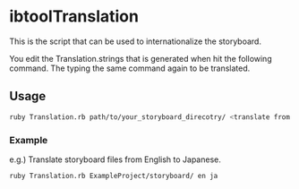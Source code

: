 # ibtoolTranslation

This is the script that can be used to internationalize the storyboard.

You edit the Translation.strings that is generated when hit the following command.
The typing the same command again to be translated.

## Usage

``` sh
ruby Translation.rb path/to/your_storyboard_direcotry/ <translate from lang> <translate to lang>
```

### Example

e.g.) Translate storyboard files from English to Japanese.

``` sh
ruby Translation.rb ExampleProject/storyboard/ en ja
```

